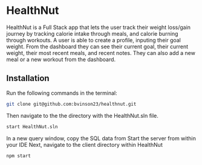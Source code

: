 # HealthNut

HealthNut is a Full Stack app that lets the user track their weight loss/gain journey by tracking calorie intake through meals, and calorie burning through workouts. A user is able to create a profile, inputing their goal weight. From the dashboard they can see their current goal, their current weight, their most recent meals, and recent notes. They can also add a new meal or a new workout from the dashboard.

## Installation

Run the following commands in the terminal:

```bash
git clone git@github.com:bvinson23/healthnut.git
```
Then navigate to the the directory with the HealthNut.sln file.
```bash
start HealthNut.sln
```
In a new query window, copy the SQL data from 
Start the server from within your IDE
Next, navigate to the client directory within HealthNut
```bash
npm start
```
